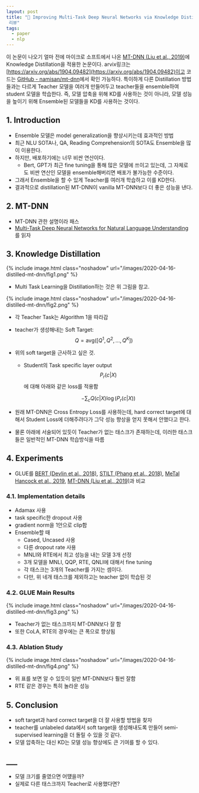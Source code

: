 ```yaml
---
layout: post
title: "📃 Improving Multi-Task Deep Neural Networks via Knowledge Distillation for Natural Language Understanding
 리뷰"
tags:
  - paper
  - nlp
---
```


이 논문이 나오기 얼마 전에 마이크로 소프트에서 나온 [MT-DNN (Liu et al., 2019)](https://arxiv.org/abs/1901.11504)에 Knowledge Distillation을 적용한 논문이다. arvix링크는 [https://arxiv.org/abs/1904.09482](https://arxiv.org/abs/1904.09482)이고 코드는 [GitHub - namisan/mt-dnn](https://github.com/namisan/mt-dnn)에서 확인 가능하다. 특이하게 다른 Distillation 방법들과는 다르게 Teacher 모델을 여러개 만들어두고 teacher들을 ensemble하여 student 모델을 학습한다. 즉, 모델 압축을 위해 KD를 사용하는 것이 아니라, 모델 성능을 높이기 위해 Ensemble된 모델들을 KD를 사용하는 것이다.

## 1. Introduction

* Ensemble 모델은 model generalization을 향상시키는데 효과적인 방법
* 최근 NLU SOTA나, QA, Reading Comprehension의 SOTA도 Ensemble을 많이 이용한다.
* 하지만, 배포하기에는 너무 비싼 연산이다.
  * Bert, GPT가 최근 fine tuning을 통해 많은 모델에 쓰이고 있는데, 그 자체로도 비싼 연산인 모델을 ensemble해버리면 배포가 불가능한 수준이다.
* 그래서 Ensemble을 할 수 있게 Teacher를 여러개 학습하고 이를 KD한다.
* 결과적으로 distillation된 MT-DNN이 vanilla MT-DNN보다 더 좋은 성능을 낸다.

## 2. MT-DNN

* MT-DNN 관한 설명이라 패스
* [Multi-Task Deep Neural Networks for Natural Language Understanding](https://arxiv.org/abs/1901.11504)를 읽자

## 3. Knowledge Distillation

{% include image.html class="noshadow" url="/images/2020-04-16-distilled-mt-dnn/fig1.png" %}

* Multi Task Learning을 Distillation하는 것은 위 그림을 참고.

{% include image.html class="noshadow" url="/images/2020-04-16-distilled-mt-dnn/fig2.png" %}

* 각 Teacher Task는 Algorithm 1을 따라감
* teacher가 생성해내는 Soft Target: $$Q = \text{avg} ([Q^1, Q^2, ..., Q^K])$$
* 위의 soft target을 근사하고 싶은 것.
  * Student의 Task specific layer output $$P_r (c \vert X)$$에 대해 아래와 같은 loss를 적용함

    $$- \sum_c Q(c\vert X) \log (P_r(c\vert X))$$

* 원래 MT-DNN은 Cross Entropy Loss를 사용하는데, hard correct target에 대해서 Student Loss에 더해주려다가 그닥 성능 향상을 얻지 못해서 안했다고 한다.
* 물론 아래에 서술되어 있듯이 Teacher가 없는 태스크가 존재하는데, 이러한 태스크들은 일반적인 MT-DNN 학습방식을 따름

## 4. Experiments

* GLUE를 [BERT (Devlin et al., 2018)](https://arxiv.org/abs/1810.04805), [STILT (Phang et al., 2018)](https://arxiv.org/abs/1811.01088), [MeTal Hancock et al., 2019](https://dawn.cs.stanford.edu/2019/03/22/glue/), [MT-DNN (Liu et al., 2019)](https://arxiv.org/abs/1901.11504)과 비교

### 4.1. Implementation details

* Adamax 사용
* task specific한 dropout 사용
* gradient norm을 1안으로 clip함
* Ensemble할 때
  * Cased, Uncased 사용
  * 다른 dropout rate 사용
  * MNLI와 RTE에서 최고 성능을 내는 모델 3개 선정
  * 3개 모델을 MNLI, QQP, RTE, QNLI에 대해서 fine tuning
  * 각 태스크는 3개의 Teacher를 가지는 셈이다.
  * 다만, 위 네개 태스크를 제외하고는 teacher 없이 학습된 것

### 4.2. GLUE Main Results

{% include image.html class="noshadow" url="/images/2020-04-16-distilled-mt-dnn/fig3.png" %}

* Teacher가 없는 태스크까지 MT-DNN보다 잘 함
* 또한 CoLA, RTE의 경우에는 큰 폭으로 향상됨

### 4.3. Ablation Study

{% include image.html class="noshadow" url="/images/2020-04-16-distilled-mt-dnn/fig4.png" %}

* 위 표를 보면 알 수 있듯이 일반 MT-DNN보다 훨씬 잘함
* RTE 같은 경우는 특히 놀라운 성능

## 5. Conclusion

* soft target과 hard correct target을 더 잘 사용할 방법을 찾자
* teacher를 unlabeled data에서 soft target을 생성해내도록 만들어 semi-supervised learning을 더 돌릴 수 있을 것 같다.
* 모델 압축하는 대신 KD는 모델 성능 향상에도 큰 기여를 할 수 있다.

## ___

* 모델 크기를 줄였으면 어떘을까?
* 실제로 다른 태스크까지 Teacher로 사용했다면?
